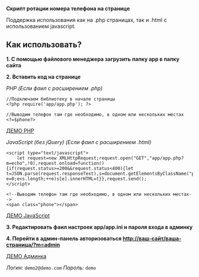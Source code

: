 
**Скрипт ротации номера телефона на странице**

Поддержка использования как на .php страницах, так и .html c использованием javascript.

## Как использовать?

__1. C помощью файлового менеджера загрузить папку app в папку сайта__

__2. Вставить код на странице__

*PHP (Если фаил с расширением .php)*
```
//Подключаем библиотеку в начале страницы
<?php require('app/app.php'); ?>
```
```
//Выводим телефон там где необходимо, в одном или нескольких местах
<?=$phone?>
```
[ДЕМО PHP](http://debug.ivanov.site/rotate/index.php)



*JavaScript (без jQuery) (Если фаил с расширением .html)*
```
<script type="text/javascript">
    let request=new XMLHttpRequest;request.open("GET","app/app.php?m=echo",!0),request.onload=function(){if(request.status>=200&&request.status<400){let t=JSON.parse(request.responseText),s=document.getElementsByClassName("phone");for(var e=0;e<s.length;++e)s[e].innerHTML=t}},request.send();
</script>
```
```
<!--Выводим телефон там где необходимо, в одном или нескольких местах-->
<span class="phone"></span>
```

[ДЕМО JavaScript](http://debug.ivanov.site/rotate/index.html)

__3. Редактировать фаил настроек app/app.ini и пароля входа в админку__

__4. Перейти в админ-панель авторизоваться  [http://ваш-сайт/ваша-страница/?m=admin](http://ваш-сайт/ваша-страница/?m=admin)__

[ДЕМО Админка](http://debug.ivanov.site/rotate/?m=admin)

*Логин:* ``` demo2@demo.com ```
*Пароль:* ``` demo ```